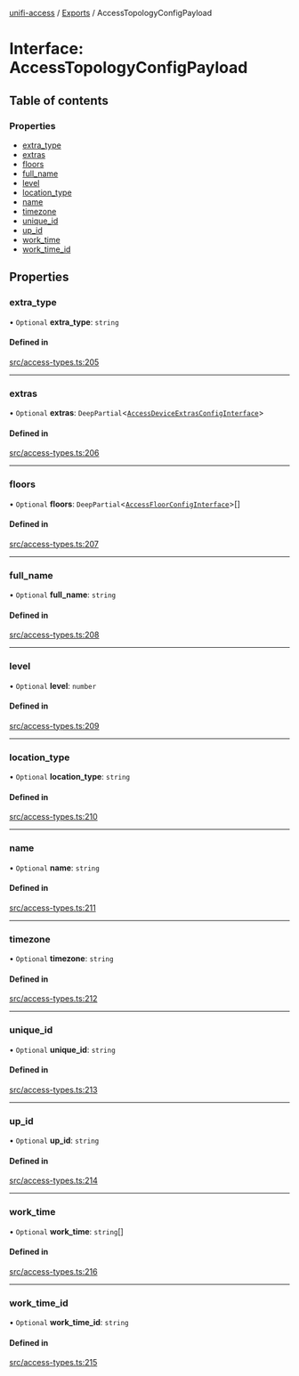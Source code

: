 [unifi-access](../README.md) / [Exports](../modules.md) / AccessTopologyConfigPayload

# Interface: AccessTopologyConfigPayload

## Table of contents

### Properties

- [extra\_type](AccessTopologyConfigPayload.md#extra_type)
- [extras](AccessTopologyConfigPayload.md#extras)
- [floors](AccessTopologyConfigPayload.md#floors)
- [full\_name](AccessTopologyConfigPayload.md#full_name)
- [level](AccessTopologyConfigPayload.md#level)
- [location\_type](AccessTopologyConfigPayload.md#location_type)
- [name](AccessTopologyConfigPayload.md#name)
- [timezone](AccessTopologyConfigPayload.md#timezone)
- [unique\_id](AccessTopologyConfigPayload.md#unique_id)
- [up\_id](AccessTopologyConfigPayload.md#up_id)
- [work\_time](AccessTopologyConfigPayload.md#work_time)
- [work\_time\_id](AccessTopologyConfigPayload.md#work_time_id)

## Properties

### extra\_type

• `Optional` **extra\_type**: `string`

#### Defined in

[src/access-types.ts:205](https://github.com/hjdhjd/unifi-access/blob/870bfaa/src/access-types.ts#L205)

___

### extras

• `Optional` **extras**: `DeepPartial`\<[`AccessDeviceExtrasConfigInterface`](AccessDeviceExtrasConfigInterface.md)\>

#### Defined in

[src/access-types.ts:206](https://github.com/hjdhjd/unifi-access/blob/870bfaa/src/access-types.ts#L206)

___

### floors

• `Optional` **floors**: `DeepPartial`\<[`AccessFloorConfigInterface`](AccessFloorConfigInterface.md)\>[]

#### Defined in

[src/access-types.ts:207](https://github.com/hjdhjd/unifi-access/blob/870bfaa/src/access-types.ts#L207)

___

### full\_name

• `Optional` **full\_name**: `string`

#### Defined in

[src/access-types.ts:208](https://github.com/hjdhjd/unifi-access/blob/870bfaa/src/access-types.ts#L208)

___

### level

• `Optional` **level**: `number`

#### Defined in

[src/access-types.ts:209](https://github.com/hjdhjd/unifi-access/blob/870bfaa/src/access-types.ts#L209)

___

### location\_type

• `Optional` **location\_type**: `string`

#### Defined in

[src/access-types.ts:210](https://github.com/hjdhjd/unifi-access/blob/870bfaa/src/access-types.ts#L210)

___

### name

• `Optional` **name**: `string`

#### Defined in

[src/access-types.ts:211](https://github.com/hjdhjd/unifi-access/blob/870bfaa/src/access-types.ts#L211)

___

### timezone

• `Optional` **timezone**: `string`

#### Defined in

[src/access-types.ts:212](https://github.com/hjdhjd/unifi-access/blob/870bfaa/src/access-types.ts#L212)

___

### unique\_id

• `Optional` **unique\_id**: `string`

#### Defined in

[src/access-types.ts:213](https://github.com/hjdhjd/unifi-access/blob/870bfaa/src/access-types.ts#L213)

___

### up\_id

• `Optional` **up\_id**: `string`

#### Defined in

[src/access-types.ts:214](https://github.com/hjdhjd/unifi-access/blob/870bfaa/src/access-types.ts#L214)

___

### work\_time

• `Optional` **work\_time**: `string`[]

#### Defined in

[src/access-types.ts:216](https://github.com/hjdhjd/unifi-access/blob/870bfaa/src/access-types.ts#L216)

___

### work\_time\_id

• `Optional` **work\_time\_id**: `string`

#### Defined in

[src/access-types.ts:215](https://github.com/hjdhjd/unifi-access/blob/870bfaa/src/access-types.ts#L215)

